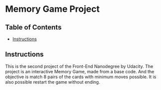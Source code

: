 # Memory Game Project

## Table of Contents

* [Instructions](#instructions)

## Instructions

This is the second project of the Front-End Nanodegree by Udacity.
The project is an interactive Memory Game, made from a base code. And the objective is match 8 pairs of the cards with minimum moves possible.
It is also possible restart the game without ending.

